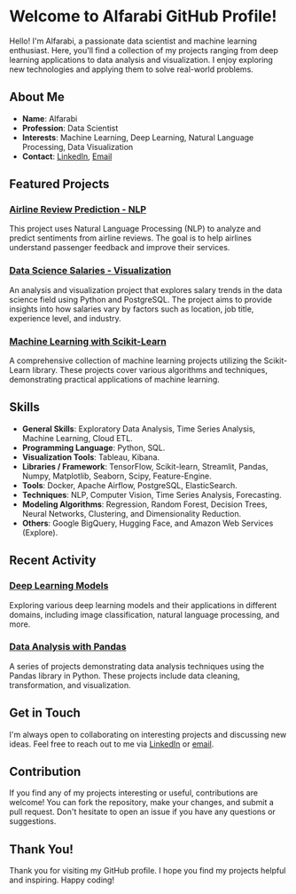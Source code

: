 # Welcome to Alfarabi GitHub Profile!

Hello! I'm Alfarabi, a passionate data scientist and machine learning enthusiast. Here, you'll find a collection of my projects ranging from deep learning applications to data analysis and visualization. I enjoy exploring new technologies and applying them to solve real-world problems.

## About Me

- **Name**: Alfarabi
- **Profession**: Data Scientist
- **Interests**: Machine Learning, Deep Learning, Natural Language Processing, Data Visualization
- **Contact**: [LinkedIn](https://www.linkedin.com/in/alfa-rabi-49b9b8285/), [Email](alfarabi5898@gmail.com)

## Featured Projects

### [Airline Review Prediction - NLP](https://github.com/Alfarabi58/Deep-Learning/tree/main/Airline%20Review%20Prediction%20-%20NLP)
This project uses Natural Language Processing (NLP) to analyze and predict sentiments from airline reviews. The goal is to help airlines understand passenger feedback and improve their services.

### [Data Science Salaries - Visualization](https://github.com/Alfarabi58/Python-PostgreSQL/tree/main/Data%20Science%20Salaries%20-%20Visualization)
An analysis and visualization project that explores salary trends in the data science field using Python and PostgreSQL. The project aims to provide insights into how salaries vary by factors such as location, job title, experience level, and industry.

### [Machine Learning with Scikit-Learn](https://github.com/Alfarabi58/Machine-Learning/tree/main/Scikit-Learn)
A comprehensive collection of machine learning projects utilizing the Scikit-Learn library. These projects cover various algorithms and techniques, demonstrating practical applications of machine learning.

## Skills

- **General Skills**: Exploratory Data Analysis, Time Series Analysis, Machine Learning, Cloud ETL.
- **Programming Language**: Python, SQL.
- **Visualization Tools**: Tableau, Kibana.
- **Libraries / Framework**: TensorFlow, Scikit-learn, Streamlit, Pandas, Numpy, Matplotlib, Seaborn, Scipy, Feature-Engine.
- **Tools**: Docker, Apache Airflow, PostgreSQL, ElasticSearch. 
- **Techniques**: NLP, Computer Vision, Time Series Analysis, Forecasting.
- **Modeling Algorithms**: Regression, Random Forest, Decision Trees, Neural Networks, Clustering, and Dimensionality Reduction.
- **Others**: Google BigQuery, Hugging Face, and Amazon Web Services (Explore). 

## Recent Activity

### [Deep Learning Models](https://github.com/Alfarabi58/Deep-Learning)
Exploring various deep learning models and their applications in different domains, including image classification, natural language processing, and more.

### [Data Analysis with Pandas](https://github.com/Alfarabi58/Data-Analysis/tree/main/Pandas)
A series of projects demonstrating data analysis techniques using the Pandas library in Python. These projects include data cleaning, transformation, and visualization.

## Get in Touch

I'm always open to collaborating on interesting projects and discussing new ideas. Feel free to reach out to me via [LinkedIn](https://www.linkedin.com/in/alfa-rabi-49b9b8285/) or [email](alfarabi5898@gmail.com).

## Contribution

If you find any of my projects interesting or useful, contributions are welcome! You can fork the repository, make your changes, and submit a pull request. Don't hesitate to open an issue if you have any questions or suggestions.

## Thank You!

Thank you for visiting my GitHub profile. I hope you find my projects helpful and inspiring. Happy coding!
